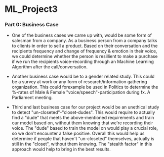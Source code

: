 # ML_Project3

### Part 0: Business Case 

* One of the business cases we came up with, would be some form of salesman from a company. As a business person from a company talks to clients in order to sell a product. Based on their conversation and the recipients frequency and change of frequency & emotion in their voice, we could determine whether the person is resillient to make a purchase if we run the recipients voice-recording through an Machine Learning Algorithm after the call/conversation. 

* Another business case would be to a gender related study. This could be a survey at work or any form of research/information gathering organization. This could forexample be used in Politics to determine the %-rates of Male & Female "voice/speech"-participation during fx. A Parliament meeting. 

* Third and last business case for our project would be an unethical study to detect "un-closeted"-"closet-dudes". This would require to actually find a "dude" that meets the above-mentioned requirements and train our model based on, without them knowing that we're recording their voice. The "dude" based to train the model on would play a crucial role, so we don't encounter a false positive. Overall this would help us determine if people that haven't "un-closeted" themselves, actually is still in the "closet", without them knowing. The "stealth factor" in this approach would help to bring in the best results.
